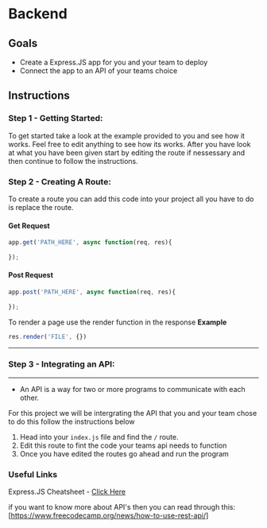 # Backend 

## Goals 
- Create a Express.JS app for you and your team to deploy
- Connect the app to an API of your teams choice


## Instructions

### Step 1 - Getting Started: 
To get started take a look at the example provided to you and see how it works. Feel free to edit anything to see how its works. After you have look at what you have been given start by editing the route if nessessary and then continue to follow the instructions.

### Step 2 - Creating A Route: 
To create a route you can add this code into your project all you have to do is replace the route.

#### Get Request
```js 
app.get('PATH_HERE', async function(req, res){
    
});
```
#### Post Request
```js 
app.post('PATH_HERE', async function(req, res){
    
});
```

To render a page use the render function in the response
**Example**
```js
res.render('FILE', {})
```

----
### Step 3 - Integrating an API:
------
* An API is a way for two or more programs to communicate with each other.

For this project we will be intergrating the API that you and your team chose to do this follow the instructions below

1) Head into your `index.js` file and find the `/` route.
2) Edit this route to fint the code your teams api needs to function 
3) Once you have edited the routes go ahead and run the program

### Useful Links
Express.JS Cheatsheet - [Click Here](https://replit.com/@web-development-course/Final-Project#.lesson/Express%20Cheatsheet.md)

  [^1]: NPM also known as **Node Package Manager** is a package manager that is used in Node.JS Project. https://www.npmjs.

if you want to know more about API's then you can read through this: 
[https://www.freecodecamp.org/news/how-to-use-rest-api/]